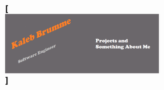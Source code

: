# [![kaleb brumme header](https://raw.githubusercontent.com/KalebBrumme/KalebBrumme/main/icons/banner.png "Header")]
